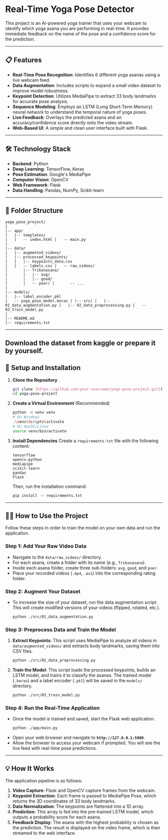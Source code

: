 # Real-Time Yoga Pose Detector

This project is an AI-powered yoga trainer that uses your webcam to identify which yoga asana you are performing in real-time. It provides immediate feedback on the name of the pose and a confidence score for the prediction.


---

## 📋 Features

- **Real-Time Pose Recognition**: Identifies 6 different yoga asanas using a live webcam feed.
- **Data Augmentation**: Includes scripts to expand a small video dataset to improve model robustness.
- **Keypoint Detection**: Utilizes MediaPipe to extract 33 body landmarks for accurate pose analysis.
- **Sequence Modeling**: Employs an LSTM (Long Short-Term Memory) neural network to understand the temporal nature of yoga poses.
- **Live Feedback**: Overlays the predicted asana and an accuracy/confidence score directly onto the video stream.
- **Web-Based UI**: A simple and clean user interface built with Flask.

---

## 🛠️ Technology Stack

- **Backend**: Python
- **Deep Learning**: TensorFlow, Keras
- **Pose Estimation**: Google's MediaPipe
- **Computer Vision**: OpenCV
- **Web Framework**: Flask
- **Data Handling**: Pandas, NumPy, Scikit-learn

---

## 📂 Folder Structure

```
yoga_pose_project/
|
|-- app/
|   |-- templates/
|   |   -- index.html |   -- main.py
|
|-- data/
|   |-- augmented_videos/
|   |-- processed_keypoints/
|   |   |-- keypoints_data.csv
|   |   -- labels.csv |   -- raw_videos/
|       |-- Trikonasana/
|       |   |-- avg/
|       |   |-- good/
|       |   -- poor/ |       -- ...
|
|-- models/
|   |-- label_encoder.pkl
|   -- yoga_pose_model.keras | |-- src/ |   |-- 01_data_augmentation.py |   |-- 02_data_preprocessing.py |   -- 03_train_model.py
|
|-- README.md
|-- requirements.txt

```
---
Download the dataset from kaggle or prepare it by yourself.
---

## 🚀 Setup and Installation

1.  **Clone the Repository**
    ```bash
    git clone [https://github.com/your-username/yoga-pose-project.git](https://github.com/your-username/yoga-pose-project.git)
    cd yoga-pose-project
    ```

2.  **Create a Virtual Environment** (Recommended)
    ```bash
    python -m venv venv
    # On Windows
    .\venv\Scripts\activate
    # On macOS/Linux
    source venv/bin/activate
    ```

3.  **Install Dependencies**
    Create a `requirements.txt` file with the following content:
    ```
    tensorflow
    opencv-python
    mediapipe
    scikit-learn
    pandas
    Flask
    ```
    Then, run the installation command:
    ```bash
    pip install -r requirements.txt
    ```

---

## 🏃‍♀️ How to Use the Project

Follow these steps in order to train the model on your own data and run the application.

### Step 1: Add Your Raw Video Data

-   Navigate to the `data/raw_videos/` directory.
-   For each asana, create a folder with its name (e.g., `Trikonasana`).
-   Inside each asana folder, create three sub-folders: `avg`, `good`, and `poor`.
-   Place your recorded videos (`.mp4`, `.avi`) into the corresponding rating folder.

### Step 2: Augment Your Dataset

-   To increase the size of your dataset, run the data augmentation script. This will create modified versions of your videos (flipped, rotated, etc.).
    ```bash
    python ./src/01_data_augmentation.py
    ```

### Step 3: Preprocess Data and Train the Model

1.  **Extract Keypoints**: This script uses MediaPipe to analyze all videos in `data/augmented_videos/` and extracts body landmarks, saving them into CSV files.
    ```bash
    python ./src/02_data_preprocessing.py
    ```

2.  **Train the Model**: This script loads the processed keypoints, builds an LSTM model, and trains it to classify the asanas. The trained model (`.keras`) and a label encoder (`.pkl`) will be saved in the `models/` directory.
    ```bash
    python ./src/03_train_model.py
    ```

### Step 4: Run the Real-Time Application

-   Once the model is trained and saved, start the Flask web application.
    ```bash
    python ./app/main.py
    ```
-   Open your web browser and navigate to **`http://127.0.0.1:5000`**.
-   Allow the browser to access your webcam if prompted. You will see the live feed with real-time pose predictions.

---

## 💡 How It Works

The application pipeline is as follows:

1.  **Video Capture**: Flask and OpenCV capture frames from the webcam.
2.  **Keypoint Extraction**: Each frame is passed to MediaPipe Pose, which returns the 3D coordinates of 33 body landmarks.
3.  **Data Normalization**: The keypoints are flattened into a 1D array.
4.  **Prediction**: This array is fed into the pre-trained LSTM model, which outputs a probability score for each asana.
5.  **Feedback Display**: The asana with the highest probability is chosen as the prediction. The result is displayed on the video frame, which is then streamed to the web interface.

